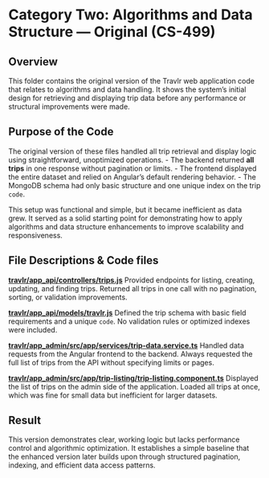 # Category Two: Algorithms and Data Structure — Original (CS-499) 

## Overview 
This folder contains the original version of the Travlr web application code that relates to algorithms and data handling. It shows the system’s initial design for retrieving and displaying trip data before any performance or structural improvements were made.

## Purpose of the Code 
The original version of these files handled all trip retrieval and display logic using straightforward, unoptimized operations. - The backend returned **all trips** in one response without pagination or limits. - The frontend displayed the entire dataset and relied on Angular’s default rendering behavior. - The MongoDB schema had only basic structure and one unique index on the trip `code`. 

This setup was functional and simple, but it became inefficient as data grew. It served as a solid starting point for demonstrating how to apply algorithms and data structure enhancements to improve scalability and responsiveness.

## File Descriptions & Code files

[**travlr/app_api/controllers/trips.js**](./trips.js)
Provided endpoints for listing, creating, updating, and finding trips. Returned all trips in one call with no pagination, sorting, or validation improvements. 

[**travlr/app_api/models/travlr.js**](./travlr.js) 
Defined the trip schema with basic field requirements and a unique `code`. No validation rules or optimized indexes were included. 

[**travlr/app_admin/src/app/services/trip-data.service.ts**](./trip-data.service.ts)
Handled data requests from the Angular frontend to the backend. Always requested the full list of trips from the API without specifying limits or pages. 

[**travlr/app_admin/src/app/trip-listing/trip-listing.component.ts**](./trip-listing.component.ts)
Displayed the list of trips on the admin side of the application. Loaded all trips at once, which was fine for small data but inefficient for larger datasets. 

## Result 
This version demonstrates clear, working logic but lacks performance control and algorithmic optimization. It establishes a simple baseline that the enhanced version later builds upon through structured pagination, indexing, and efficient data access patterns.
